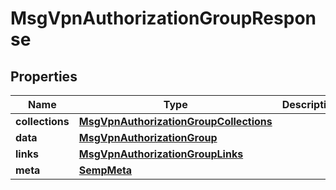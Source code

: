 
# MsgVpnAuthorizationGroupResponse

## Properties
Name | Type | Description | Notes
------------ | ------------- | ------------- | -------------
**collections** | [**MsgVpnAuthorizationGroupCollections**](MsgVpnAuthorizationGroupCollections.md) |  |  [optional]
**data** | [**MsgVpnAuthorizationGroup**](MsgVpnAuthorizationGroup.md) |  |  [optional]
**links** | [**MsgVpnAuthorizationGroupLinks**](MsgVpnAuthorizationGroupLinks.md) |  |  [optional]
**meta** | [**SempMeta**](SempMeta.md) |  | 




